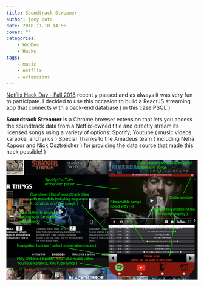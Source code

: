 ```yaml
---
title: Soundtrack Streamer
author: joey cato
date: 2018-11-10 14:56
cover: ""
categories:
    - WebDev
    - Hacks
tags:
    - music
    - netflix
    - extensions
---
```


[Netflix Hack
Day - Fall 2018](https://medium.com/netflix-techblog/netflix-hack-day-fall-2018-c05dda4b98c1) recently
passed and as always it was very fun to participate. I decided to use this occasion to build a ReactJS streaming app that connects
with a back-end database ( in this case PSQL )

<b>Soundtrack Streamer</b> is a Chrome browser extension that lets you access the soundtrack data from a Netflix-owned
title and directly stream its licensed songs using a variety of options: Spotify, Youtube ( music videos, karaoke, and
lyrics ) Special Thanks to the Amadeus team ( including Neha Kapoor and Nick Osztreicher ) for providing the data source
that made this hack possible! )

![soundtrackstreamer](soundtrackstreamer.png)
